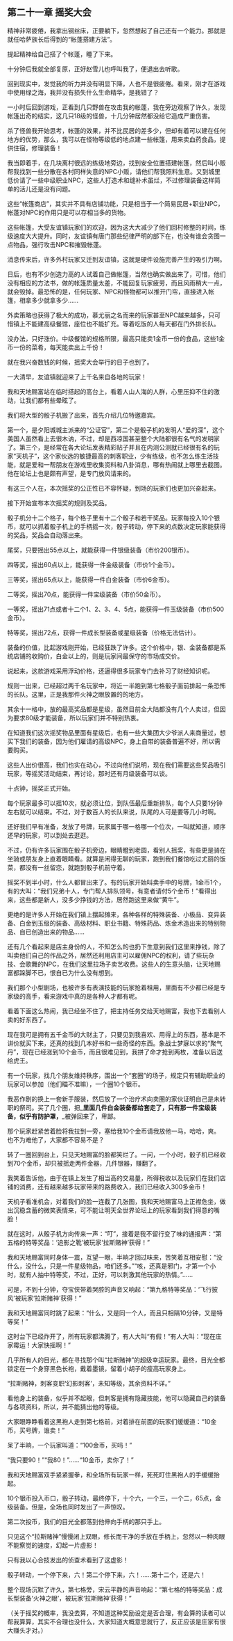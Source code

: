 ## 第二十一章 摇奖大会

精神非常疲倦，我拿出钢丝床，正要躺下，忽然想起了自己还有一个能力。那就是就任哈萨族长后得到的“帐蓬搭建方法”。

提起精神给自己搭了个帐蓬，睡了下来。

十分钟后我就全部复原，正好赵雪儿也呼叫我了，便退出去听歌。

回到现实中，发觉我的听力并没有明显下降，人也不是很疲倦。看来，刚才在游戏中使用绿之海，我并没有损失什么生命精华，是我错了？

一小时后回到游戏，正看到几只野兽在攻击我的帐蓬，我在旁边观察了许久，发现帐篷出奇的结实，这几只18级的怪兽，十几分钟居然都没给它造成严重伤害。

杀了怪兽我开始思考，帐蓬的效果，并不比民居的差多少，但却有着可以建在任何地方的优势，那么，我可以在怪物等级低的地点建一些帐篷，用来卖血药食品，提供住宿，修理装备！

我当即着手，在几块离村很远的练级地旁边，找到安全位置搭建帐篷，然后叫小贩帮我找到一些分散在各村同样失意的NPC小贩，请他们帮我照料生意。又到城里低价请了一些中级职业NPC，这些人打造术和缝补术虽烂，不过修理装备这样简单的活儿还是没有问题。

这些“帐篷商店”，其实并不具有店铺功能，只是相当于一个简易民居+职业NPC，帐蓬对NPC的作用只是可以存相当多的货物。

这些帐篷，大受友谊镇玩家们的欢迎，因为这大大减少了他们回村修整的时间，练级速度大大提升。同时，友谊镇有唐门那些纪律严明的部下在，也没有谁会贪图一点物品，强行攻击NPC和摧毁帐蓬。

消息传来后，许多外村玩家又迁到友谊镇，这就是硬件设施完善产生的吸引力啊。

日后，也有不少创造力高的人试着自己做帐篷，当然也确实做出来了，可惜，他们没有相应的方法书，做的帐篷质量太差，不能回复玩家疲劳，而且风雨稍大一点，就会毁掉。最恐怖的是，任何玩家、NPC和怪物都可以推开门帘，直接进入帐篷，相拿多少就拿多少……

外卖策略也获得了极大的成功，慕尤丽之名而来的玩家甚至NPC越来越多，只可惜镇上不能建高级餐馆，座位也不能扩充。等着吃饭的人每天都在门外排长队。

没办法，只好涨价。中级餐馆的规格所限，最高只能卖1金币一份的食品，这些1金币一份的菜肴，每天能卖出上千份！

就在我兴奋数钱的时候，摇奖大会举行的日子也到了。

一大清早，友谊镇就迎来了上千名来自各地的玩家！

我和天地赐富站在临时搭起的高台上，看着人山人海的人群，心里压抑不住的激动，让我们都有些晕眩了。

我们将大型的骰子机搬了出来，首先介绍几位特邀嘉宾。

第一个，是夕阳城城主派来的“公证官”，第二个是骰子机的发明人“爱的深”，这个美国人虽然看上去很木讷，不过，却是西凉国甚至整个大陆都很有名气的发明家了。第三个，是经常在各大论坛发表精彩贴子并且在内测公测就已经很有名的玩家“天机子”，这个家伙选的敏捷最高的刺客职业，少有练级，也不怎么练生活技能，就是爱和一帮朋友在游戏里收集资料和八卦消息，哪有热闹就上哪里去截图。他在论坛上也是颇有声望，是专门放风请来的。

有这三个人在，本次摇奖的公正性已不容怀疑，到场的玩家们也更加兴奋起来。

接下开始宣布本次摇奖的规则及奖品。

骰子机分十二个格子，每个格子里有十二个骰子和若干奖品。玩家每投入10个银币，就可以抓着骰子机上的手柄摇一次，骰子转动，停下来的点数决定玩家能获得的奖品，奖品会自动落出来。

尾奖，只要摇出55点以上，就能获得一件银级装备（市价200银币）。

四等奖，摇出60点以上，能获得一件金级装备（市价1个金币）。

三等奖，摇出65点以上，能获得一件白金装备（市价6金币）。

二等奖，摇出70点，能获得一件宝级装备（市价50金币）。

一等奖，摇出71点或者十二个1、2、3、4、5点，能获得一件玉级装备（市价500金币）。

特等奖，摇出72点，获得一件成长型装备或星级装备（价格无法估计）。

装备的价值，比起游戏刚开始，已经狂跌了许多。这个价格中，银、金装备都是系统店铺的收购价，白金以上的，则是玩家间最保守的市场成交价。

说起来，这款游戏采用浮动价格，还逼得很多玩家专门去补习了财经知识呢。

规则一出来，已经超过两千名玩家中，将近一半跑到第七格骰子面前排起一条恐怖的长队。这里，正是我那件火神之眼放置的的地方。

其余十一格中，放的最高奖品都是星级，虽然目前全大陆都没有几个人卖过，但因为要求80级才能装备，所以玩家们并不特别热衷。

在知道我们这次摇奖物品里面有星级后，也有一些大集团大少爷派人来商量过，想买下我们的装备，因为他们雇请的高级NPC，身上自带的装备普遍不好，所以需要购买。

这些人出价很高，我们也实在动心，不过向他们说明，现在我们需要这些奖品吸引玩家，等摇奖活动结束，再讨论，那时还有月级装备可以谈。

十点钟，摇奖正式开始。

每个玩家最多可以摇10次，就必须让位，到队伍最后重新排队，每个人只要1分钟左右就可以结束。不过，对于数百人的长队来说，队尾的人可是要等几小时啊。

还好我们早有准备，发放了号牌，玩家属于哪一格哪一个位次，一叫就知道，顺序还早的玩家，可以到处去逛逛。

不过，仍有许多玩家围在骰子机旁边，眼睛瞪到老圆，看别人摇奖，有些更是骑在坐骑或朋友身上直着眼睛看。就算是闲得无聊的玩家，跑到我们餐馆吃过尤丽的饭菜，都没有一丝留恋，就跑到骰子机前守着。

摇奖不到半小时，什么人都冒出来了。有的玩家开始叫卖手中的号牌，1金币1个，有的大叫：“我们兄弟十人，专门帮人排队领号，有意者请付5个金币！”看得出来，这些都是新人，没多少挣钱的方法，居然跑这里来做“黄牛”。

更绝的是许多人开始在我们镇上摆起摊来，各种各样的特殊装备、小极品、变异装备、白金到玉级的装备、高级材料、职业书籍、特殊药品、炼金术造出来的特别物品、自已创造出来的物品……

还有几个看起来是店主身份的人，不知怎么的也扔下生意到我们这里来挣钱，除了叫卖他们自己的作品之外，居然还利用店主可以雇佣NPC的权利，请了些玩杂技、会歌舞的NPC，在我们这里拉场子卖艺收费。这些人的生意头脑，让天地赐富都跺脚不已，恨自已为什么没有想到。

我们那个小型剧场，也被许多有表演技能的玩家抢着租用，里面有不少都已经是专家级的高手，看来游戏中真的是各种人才都有呢。

看着下面这么热闹，我已经坐不住了，把主持任务交给天地赐富，我也下去看别人卖的好东西了。

现在我可是拥有五千金币的大财主了，只要见到我喜欢、用得上的东西，基本是不讲价就买下来，还真的找到几本好书和一些奇怪的东西。象战士梦寐以求的“聚气丹”，现在已经涨到10个金币，而且很难见到，我拼了命才抢到两枚，准备以后送给虎王。

有一个玩家，找几个朋友维持秩序，围出一个“套圈”的场子，规定只有辅助职业的玩家可以参加（他们瞄不准嘛），一个圈10个银币。

我恶作剧的换上一套新手服装，然后放了一个治疗术向卖圈的家伙证明自己是未转职的祭司。买了几个圈，把_**里面几件白金装备都给套走了，只有那一件宝级装备，似乎有防护罩，**_被弹回来了，卑鄙。

那个玩家赶紧苦着脸将我拉到一旁，塞给我10个金币请我放他一马，哈哈，爽。也不为难他了，大家都不容易不是？

转了一圈回到台上，只见天地赐富的脸都笑烂了。一问，一个小时，骰子机已经收到70个金币，却只被摇走两件金器，几件银器，赚翻了。

我笑着告诉他，由于在镇上发生了相当高的交易量，所得税收以及玩家们在我们店铺的消费，还有越来越多玩家带来的路费收入，我们已经收入300多金币！

天机子看准机会，对着我们的脸一连截了几张图，我和天地赐富马上正襟危坐，做出沉稳含蓄的微笑表情来，可不能让明天全世界论坛上的玩家看到我们得意的嘴脸！

就在这时，从骰子机方向传来一声：“叮”，接着是我不留行变了味的通报声：“第五格的特等奖品：‘追影之靴’被玩家‘拉斯赌神’获得！”

我和天地赐富同时身体一震，互望一眼，半晌才回过味来，苦笑着互相安慰：“没什么，没什么，只是一件星级物品，咱们还多。”“咳，还真是邪门，才第一个小时，就有人抽中特等奖，不过，正好，可以刺激其他玩家的热情。”……

可是，不到十分钟，夺宝侠带着哭腔的声音又响起：“第九格特等奖品：‘飞行披风’被玩家‘拉斯赌神’获得！”

我和天地赐富同时跳了起来：“什么，又是同一个人，而且只相隔10分钟，又是特等奖！”

这时台下已经炸开了，所有玩家都沸腾了，有人大叫“有假！”有人大叫：“现在庄家霉运！大家快摇啊！”

几乎所有人的目光，都在寻找那个叫“拉斯赌神”的超级幸运玩家。最终，目光全都锁定在一个身穿黑色长袍，戴着墨镜，留着小胡子的瘦高玩家身上。

“拉斯赌神，刺客变职‘幻影刺客’，未知等级，其余资料不详。”

看他身上的装备，似乎并不起眼，但刺客是拥有隐藏技能，他可以隐藏自己的装备与各项资料，所以，并不能猜出他的等级。

大家眼睁睁看着这黑袍人走到第七格前，对着排在前面的玩家们缓缓道：“10金币，买号牌，谁卖！”

呆了半晌，一个玩家叫道：“100金币，买吗！”

“我只要90！”“我80！”……“10金币，卖你了！”

我和天地赐富双手紧紧握拳，和全场所有玩家一样，死死盯住黑袍人的手缓缓抬起。

10个银币投入币口，骰子转动，最终停下，十个六，一个三，一个二，65点，金级装备。但是，全场也同时发出了一声惊叹。

第二次投币，我们的目光全都落到他伸向手柄的那只手上。

只见这个“拉斯赌神”慢慢闭上双眼，修长而干净的手放在手柄上，忽然以一种肉眼不能察觉的速度，幻起一片虚影！

只有我以心合技发出的侦查术看到了这虚影！

骰子转动，一个停下来，六！第二个停下来，六！……第十二个，还是六！

整个现场沉默了许久，第七格旁，宋云平静的声音响起：“第七格的特等奖品：成长型装备‘火神之眼’，被玩家‘拉斯赌神’获得！”

（关于摇奖的概率，我没去算，不知道这种奖励设定是否合理，有会算的读者可以帮我算算，其实不合理也没什么，大家知道大概意思就行了，反正应该是庄家有很大赚头才对。）

